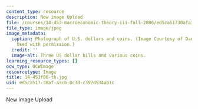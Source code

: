 ```yaml
---
content_type: resource
description: New image Upload
file: /courses/14-453-macroeconomic-theory-iii-fall-2006/ed5ca51730afa3cb8c3dc397d534ab1c_14-453f06-th.jpg
file_type: image/jpeg
image_metadata:
  caption: Photograph of U.S. dollars and coins. (Image Courtesy of Daniel Bersak.
    Used with permission.)
  credit: ''
  image-alt: Three US dollar bills and various coins.
learning_resource_types: []
ocw_type: OCWImage
resourcetype: Image
title: 14-453f06-th.jpg
uid: ed5ca517-30af-a3cb-8c3d-c397d534ab1c
---
```

New image Upload


